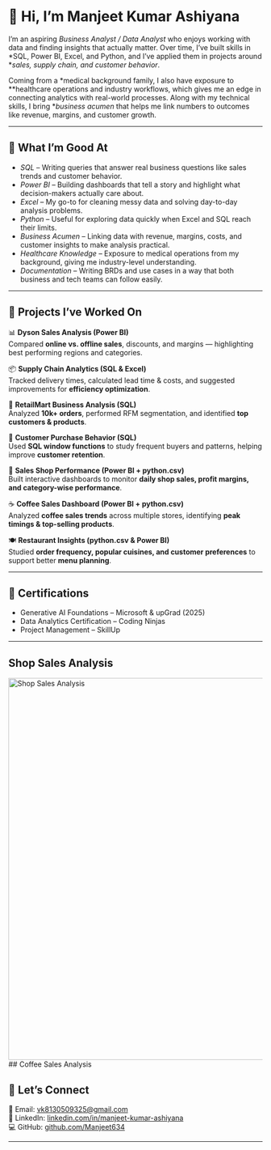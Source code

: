 # 👋 Hi, I’m Manjeet Kumar Ashiyana

I’m an aspiring *Business Analyst / Data Analyst* who enjoys working with data and finding insights that actually matter. Over time, I’ve built skills in *SQL, Power BI, Excel, and Python, and I’ve applied them in projects around **sales, supply chain, and customer behavior*.

Coming from a *medical background family, I also have exposure to **healthcare operations and industry workflows, which gives me an edge in connecting analytics with real-world processes. Along with my technical skills, I bring **business acumen* that helps me link numbers to outcomes like revenue, margins, and customer growth.

---

## 🔹 What I’m Good At

* *SQL* – Writing queries that answer real business questions like sales trends and customer behavior.
* *Power BI* – Building dashboards that tell a story and highlight what decision-makers actually care about.
* *Excel* – My go-to for cleaning messy data and solving day-to-day analysis problems.
* *Python* – Useful for exploring data quickly when Excel and SQL reach their limits.
* *Business Acumen* – Linking data with revenue, margins, costs, and customer insights to make analysis practical.
* *Healthcare Knowledge* – Exposure to medical operations from my background, giving me industry-level understanding.
* *Documentation* – Writing BRDs and use cases in a way that both business and tech teams can follow easily.

---

## 🚀 Projects I’ve Worked On  

📊 **Dyson Sales Analysis (Power BI)**  
Compared **online vs. offline sales**, discounts, and margins — highlighting best performing regions and categories.  

📦 **Supply Chain Analytics (SQL & Excel)**  
Tracked delivery times, calculated lead time & costs, and suggested improvements for **efficiency optimization**.  

🛒 **RetailMart Business Analysis (SQL)**  
Analyzed **10k+ orders**, performed RFM segmentation, and identified **top customers & products**.  

👥 **Customer Purchase Behavior (SQL)**  
Used **SQL window functions** to study frequent buyers and patterns, helping improve **customer retention**.  

🏬 **Sales Shop Performance (Power BI + python.csv)**  
Built interactive dashboards to monitor **daily shop sales, profit margins, and category-wise performance**.  

☕ **Coffee Sales Dashboard (Power BI + python.csv)**  
Analyzed **coffee sales trends** across multiple stores, identifying **peak timings & top-selling products**.  

🍽️ **Restaurant Insights (python.csv & Power BI)**  
Studied **order frequency, popular cuisines, and customer preferences** to support better **menu planning**.  


---

## 🔹 Certifications

* Generative AI Foundations – Microsoft & upGrad (2025)
* Data Analytics Certification – Coding Ninjas
* Project Management – SkillUp

---
## Shop Sales Analysis
<img width="1390" height="755" alt="Shop Sales Analysis" src="https://github.com/user-attachments/assets/b7d4d252-1955-4d58-a780-7b3e5ceae5dc" />
## Coffee Sales Analysis 



## 🔹 Let’s Connect

📧 Email: [vk8130509325@gmail.com](mailto:vk8130509325@gmail.com)  
🔗 LinkedIn: [linkedin.com/in/manjeet-kumar-ashiyana](#)  
💻 GitHub: [github.com/Manjeet634](#)

---
